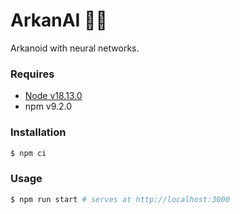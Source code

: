 # ArkanAI 🧱🧠

Arkanoid with neural networks.

### Requires

- [Node v18.13.0](https://nodejs.org/)
- npm v9.2.0

### Installation

```sh
$ npm ci
```

### Usage

```sh
$ npm run start # serves at http://localhost:3000
```
